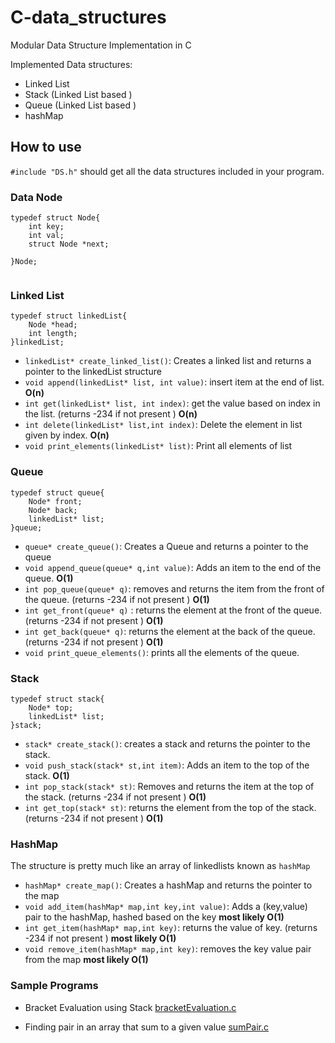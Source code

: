 # C-data_structures
Modular Data Structure Implementation in C

Implemented Data structures:
- Linked List
- Stack (Linked List based )
- Queue (Linked List based )
- hashMap 

## How to use

`#include "DS.h"` should get all the data structures included in your program.

### Data Node

```
typedef struct Node{
    int key;
    int val;
    struct Node *next;

}Node;


```

### Linked List

```
typedef struct linkedList{
    Node *head;
    int length;
}linkedList;

```

- `linkedList* create_linked_list()`: Creates a linked list and returns a pointer to the linkedList structure
- `void append(linkedList* list, int value)`: insert item at the end of list. **O(n)**
- `int get(linkedList* list, int index)`: get the value based on index in the list. (returns -234 if not present ) **O(n)**
- `int delete(linkedList* list,int index)`: Delete the element in list given by index. **O(n)**
- `void print_elements(linkedList* list)`: Print all elements of list


### Queue

```
typedef struct queue{
    Node* front;
    Node* back;
    linkedList* list;
}queue;
```
- `queue* create_queue()`: Creates a Queue and returns a pointer to the queue 
- `void append_queue(queue* q,int value)`: Adds an item to the end of the queue. **O(1)**
- `int pop_queue(queue* q)`: removes and returns the item from the front of the queue. (returns -234 if not present ) **O(1)**
- `int get_front(queue* q)` : returns the element at the front of the queue. (returns -234 if not present ) **O(1)**
- `int get_back(queue* q)`: returns the element at the back of the queue. (returns -234 if not present ) **O(1)**
- `void print_queue_elements()`: prints all the elements of the queue.


### Stack

```
typedef struct stack{
    Node* top;
    linkedList* list;
}stack;
```
- `stack* create_stack()`: creates a stack and returns the pointer to the stack.
- `void push_stack(stack* st,int item)`: Adds an item to the top of the stack. **O(1)**
- `int pop_stack(stack* st)`: Removes and returns the item at the top of the stack. (returns -234 if not present ) **O(1)**
- `int get_top(stack* st)`: returns the element from the top of the stack. (returns -234 if not present ) **O(1)**


### HashMap

The structure is pretty much like an array of linkedlists known as `hashMap`

- `hashMap* create_map()`: Creates a hashMap and returns the pointer to the map 
- `void add_item(hashMap* map,int key,int value)`: Adds a (key,value) pair to the hashMap, hashed based on the key **most likely O(1)**
- `int get_item(hashMap* map,int key)`: returns the value of key. (returns -234 if not present ) **most likely O(1)**
- `void remove_item(hashMap* map,int key)`: removes the key value pair from the map  **most likely O(1)**

### Sample Programs

- Bracket Evaluation using Stack [bracketEvaluation.c](https://github.com/gkrishnan724/C-data_structures/samples/bracketEvaluation.c)

- Finding pair in an array that sum to a given value [sumPair.c](https://github.com/gkrishnan724/C-data_structures/samples/sumPair.c)


